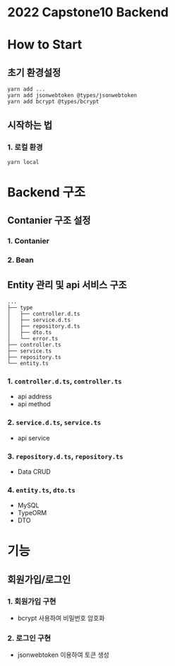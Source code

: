 # 2022 Capstone10 Backend

# How to Start

## 초기 환경설정

```shell
yarn add ...
yarn add jsonwebtoken @types/jsonwebtoken
yarn add bcrypt @types/bcrypt
```

## 시작하는 법

### 1. 로컬 환경

```shell
yarn local
```

# Backend 구조

## Contanier 구조 설정

### 1. Contanier

### 2. Bean

## Entity 관리 및 api 서비스 구조

```
...
├── type
│   ├── controller.d.ts
│   ├── service.d.ts
│   ├── repository.d.ts
│   ├── dto.ts
│   └── error.ts
├── controller.ts
├── service.ts
├── repository.ts
└── entity.ts
```

### 1. `controller.d.ts`, `controller.ts`

- api address
- api method

### 2. `service.d.ts`, `service.ts`

- api service

### 3. `repository.d.ts`, `repository.ts`

- Data CRUD

### 4. `entity.ts`, `dto.ts`

- MySQL
- TypeORM
- DTO

# 기능

## 회원가입/로그인

### 1. 회원가입 구현

- bcrypt 사용하여 비밀번호 암호화

### 2. 로그인 구현

- jsonwebtoken 이용하여 토큰 생성
